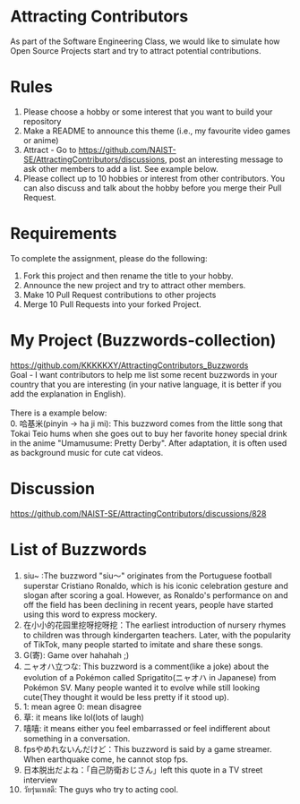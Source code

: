 # Attracting Contributors
As part of the Software Engineering Class, we would like to simulate how Open Source Projects start and try to attract potential contributions.

# Rules

1. Please choose a hobby or some interest that you want to build your repository
2. Make a README to announce this theme (i.e., my favourite video games or anime)
3. Attract - Go to https://github.com/NAIST-SE/AttractingContributors/discussions, post an interesting message to ask other members to add a list. See example below.
4. Please collect up to 10 hobbies or interest from other contributors. You can also discuss and talk about the hobby before you merge their Pull Request.

# Requirements
To complete the assignment, please do the following:
1. Fork this project and then rename the title to your hobby. 
2. Announce the new project and try to attract other members.
3. Make 10 Pull Request contributions to other projects
4. Merge 10 Pull Requests into your forked Project.

# My Project (Buzzwords-collection)
https://github.com/KKKKKXY/AttractingContributors_Buzzwords
<br>
Goal - I want contributors to help me list some recent buzzwords in your country that you are interesting (in your native language, it is better if you add the explanation in English).
<br>
<br>
There is a example below:
<br>
0. 哈基米(pinyin -> ha ji mi): This buzzword comes from the little song that Tokai Teio hums when she goes out to buy her favorite honey special drink in the anime "Umamusume: Pretty Derby". After adaptation, it is often used as background music for cute cat videos.

# Discussion
https://github.com/NAIST-SE/AttractingContributors/discussions/828

# List of Buzzwords
1. siu~ :The buzzword "siu～" originates from the Portuguese football superstar Cristiano Ronaldo, which is his iconic celebration gesture and slogan after scoring a goal. However, as Ronaldo's performance on and off the field has been declining in recent years, people have started using this word to express mockery.
2. 在小小的花园里挖呀挖呀挖：The earliest introduction of nursery rhymes to children was through kindergarten teachers. Later, with the popularity of TikTok, many people started to imitate and share these songs.
3. G(寄): Game over hahahah ;)
4. ニャオハ立つな: This buzzword is a comment(like a joke) about the evolution of a Pokémon called Sprigatito(ニャオハ in Japanese) from Pokémon SV. Many people wanted it to evolve while still looking cute(They thought it would be less pretty if it stood up).
5. 1: mean agree 0: mean disagree
6. 草: it means like lol(lots of laugh)
7. 嘻嘻: it means either you feel embarrassed or feel indifferent about something in a conversation. 
8. fpsやめれないんだけど：This buzzword is said by a game streamer. When earthquake come, he cannot stop fps.
9. 日本脱出だよね：「自己防衛おじさん」left this quote in a TV street interview
10. วัยรุ่นเทสดี: The guys who try to acting cool.
